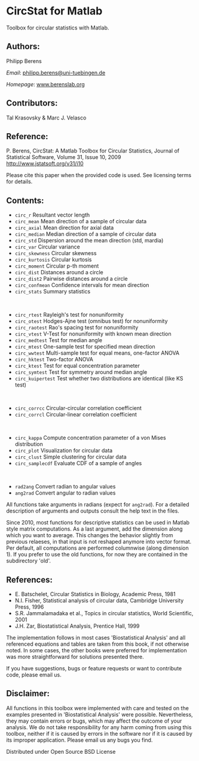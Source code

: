 CircStat for Matlab
=======================

Toolbox for circular statistics with Matlab. 

## Authors:
Philipp Berens 

*Email*: philipp.berens@uni-tuebingen.de

*Homepage*: www.berenslab.org

## Contributors:
Tal Krasovsky & Marc J. Velasco

## Reference:
P. Berens, CircStat: A Matlab Toolbox for Circular Statistics, Journal of Statistical Software, Volume 31, Issue 10, 2009
http://www.jstatsoft.org/v31/i10

Please cite this paper when the provided code is used. See licensing terms for details.

## Contents:
- `circ_r` 				Resultant vector length
- `circ_mean` 			Mean direction of a sample of circular data
- `circ_axial`			Mean direction for axial data
- `circ_median`			Median direction of a sample of circular data
- `circ_std` 			Dispersion around the mean direction (std, mardia)
- `circ_var` 			Circular variance
- `circ_skewness`		Circular skewness
- `circ_kurtosis`		Circular kurtosis
- `circ_moment`			Circular p-th moment
- `circ_dist`			Distances around a circle
- `circ_dist2`			Pairwise distances around a circle
- `circ_confmean` 		Confidence intervals for mean direction
- `circ_stats`			Summary statistics

&nbsp;
- `circ_rtest`			Rayleigh's test for nonuniformity
- `circ_otest`			Hodges-Ajne test (omnibus test) for nonuniformity
- `circ_raotest`		Rao's spacing test for nonuniformity
- `circ_vtest`			V-Test for nonuniformity with known mean direction
- `circ_medtest`		Test for median angle
- `circ_mtest`			One-sample test for specified mean direction
- `circ_wwtest`			Multi-sample test for equal means, one-factor ANOVA
- `circ_hktest` 		Two-factor ANOVA
- `circ_ktest`      	Test for equal concentration parameter
- `circ_symtest`		Test for symmetry around median angle
- `circ_kuipertest`	 	Test whether two distributions are identical (like KS test)

&nbsp;
- `circ_corrcc`			Circular-circular correlation coefficient
- `circ_corrcl`			Circular-linear correlation coefficient

&nbsp;
- `circ_kappa` 			Compute concentration parameter of a von Mises distribution
- `circ_plot`			Visualization for circular data
- `circ_clust`    		Simple clustering for circular data
- `circ_samplecdf`	 	Evaluate CDF of a sample of angles

&nbsp;
- `rad2ang`				Convert radian to angular values
- `ang2rad`				Convert angular to radian values

All functions take arguments in radians (expect for `ang2rad`). For a detailed description of arguments and outputs consult the help text in the files.

Since 2010, most functions for descriptive statistics can be used in Matlab style matrix computations. As a last argument, add the dimension along which you want to average. This changes the behavior slightly from previous relaeses, in that input is not reshaped anymore into vector format. Per default, all computations are performed columnwise (along dimension 1). If you prefer to use the old functions, for now they are contained in the subdirectory 'old'.

## References:
- E. Batschelet, Circular Statistics in Biology, Academic Press, 1981
- N.I. Fisher, Statistical analysis of circular data, Cambridge University Press, 1996
- S.R. Jammalamadaka et al., Topics in circular statistics, World Scientific, 2001
- J.H. Zar, Biostatistical Analysis, Prentice Hall, 1999


The implementation follows in most cases 'Biostatistical Analysis' and all referenced equations and tables are taken from this book, if not otherwise noted. In some cases, the other books were preferred for implementation was more straightforward for solutions presented there.

If you have suggestions, bugs or feature requests or want to contribute code, please email us.

## Disclaimer:
All functions in this toolbox were implemented with care and tested on the examples presented in 'Biostatistical Analysis' were possible. Nevertheless, they may contain errors or bugs, which may affect the outcome of your analysis. We do not take responsibility for any harm coming from using this toolbox, neither if it is caused by errors in the software nor if it is caused by its improper application. Please email us any bugs you find.

Distributed under Open Source BSD License
